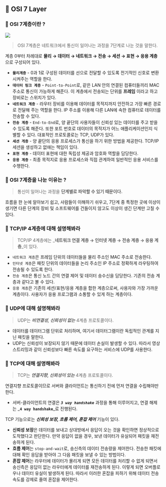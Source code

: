 ## 🌿 OSI 7 Layer
### 🔎 OSI 7계층이란 ?
![](https://velog.velcdn.com/images/leeseunghee00/post/62f862d7-def2-42c4-9c3f-100862ba502a/image.png)

> OSI 7계층은 네트워크에서 통신이 일어나는 과정을 7단계로 나눈 것을 말한다.

 계층 0부터 차례대로 **물리 → 데이터 → 네트워크 → 전송 → 세션 → 표현 → 응용 계층**으로 구성되어 있다.
- **`물리계층`** - 0과 1로 구성된 데이터를 선으로 전달할 수 있도록 전기적인 신호로 변환시켜주는 역할을 한다.
- **`데이터 링크 계층`** - `Point-to-Point`로, 같은 LAN 안의 연결된 컴퓨터들끼리 MAC 주소로 통신이 가능하게 해준다. 이 계층에서 전송되는 단위를 **프레임** 이라고 하고 장비로는 스위치가 있다.
- **`네트워크 계층`** - 라우터 장비를 이용해 데이터를 목적지까지 안전하고 가장 빠른 경로로 전달해 주는 역할을 한다. IP 주소를 이용해 다른 LAN에 속한 컴퓨터로 데이터를 전송할 수 있다.
- **`전송 계층`** - `End-to-End`로, 양 끝단의 사용자들이 신뢰성 있는 데이터를 주고 받을 수 있도록 해준다. 또한 포트 번호로 데이터의 목적지가 어느 애플리케이션인지 식별할 수 있다. 대표적인 프로토콜로는 TCP, UDP가 있다.
- **`세션 게층`** - 양 끝단의 응용 프로세스가 통신을 하기 위한 방법을 제공한다. TCP/IP 세션을 생성하고 없애는 책임이 있다.
- **`표현 계층`** - 데이터 표현에 대한 독립성 제공과 암호화 역할을 담당한다.
- **`응용 계층`** - 최종 목적지로 응용 프로세스와 직접 관계하여 일반적인 응용 서비스를 수행한다.

### 🔎 OSI 7계층을 나눈 이유는 ?
> 통신이 일어나는 과정을 **단계별로 파악할 수 있기 때문이다.**

흐름을 한 눈에 알아보기 쉽고, 사람들이 이해하기 쉬우고, 7단계 중 특정한 곳에 이상이 생기면 다른 단계의 장비 및 소프트웨어를 건들이지 않고도 이상이 생긴 단계만 고칠 수 있다.

### 🔎 TCP/IP 4계층에 대해 설명해봐라
> TCP/IP 4계층에는 _**네트워크 연결 계층 → 인터넷 계층 → 전송 계층 → 응용 계층**_이 있다.

- `네트워크 계층`은 프레임 단위의 데이터들을 물리 주소인 MAC 주소로 전송한다.
- `인터넷 계층`은 패킷 단위의 데이터들을 논리 주소인 IP 주소로 정확하게 라우팅하여 전송될 수 있도록 한다.
- `전송 계층`은 통신 노드 간의 연결 제어 및 데이터 송수신을 담당한다. 기존의 전송 계층과 같다고 볼 수 있다.
- `응용 계층`은 기존의 세션/표현/응용 계층을 합한 계층으로써, 사용자와 가장 가까운 계층이다. 사용자가 응용 프로그램과 소통할 수 있게 하는 계층이다.

### 🔎 UDP에 대해 설명해봐라
> UDP는 _**비연결성, 신뢰성이 없는**_ 4계층 프로토콜이다. 

- 데이터를 데이터그램 단위로 처리하며, 여기서 데이터그램이란 독립적인 관계를 지닌 패킷을 말한다. 
- UDP는 신뢰성이 보장되지 않기 때문에 데이터 손실이 발생할 수 있다. 따라서 영상 스트리밍과 같이 신뢰성보다 빠른 속도를 요구하는 서비스에 UDP를 사용한다.

### 🔎 TCP에 대해 설명해봐라
> TCP는 _**연결지향, 신뢰성이 있는**_ 4계층 프로토콜이다. 

연결지향 프로토콜이므로 서버와 클라이언트는 통신하기 전에 먼저 연결을 수립해야만 한다.
- 서버-클라이언트의 연결은 _**`3 way handshake`**_ 과정을 통해 이루어지고, 
연결 해제는 _**`4 way handshake`**_로 진행된다. 

TCP 기능으로는 _**신뢰성 보장, 흐름 제어, 혼잡 제어**_ 기능이 있다. 
- **신뢰성 보장**은 데이터를 보내고 상대방에서 응답이 오는 것을 확인하면 정상적으로 도착했다고 판단한다. 만약 응답이 없을 경우, 보낸 데이터가 유실되어 패킷을 재전송하게 된다.
- **흐름 제어**는 `stop-and-wait`로, 송신측의 데이터 전송량을 제어한다. 전송한 패킷에 대해 확인 응답을 받아야 그 다음 패킷을 보낼 수 있는 방법이다.
- **혼잡 제어**는 라우터에 데이터가 몰리게 되면 모든 데이터를 처리할 수 없게 되면서 송신측은 응답이 없는 라우터에게 데이터를 재전송하게 된다. 이렇게 되면 오버플로우나 데이터 유실이 발생하게 된다. 따라서 이러한 혼잡을 피하기 위해 데이터 전송 속도를 강제로 줄여 혼잡을 제어한다.
